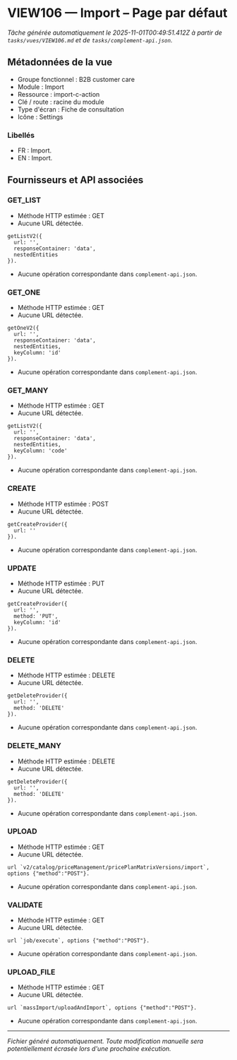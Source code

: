 # VIEW106 — Import – Page par défaut

_Tâche générée automatiquement le 2025-11-01T00:49:51.412Z à partir de `tasks/vues/VIEW106.md` et de `tasks/complement-api.json`._

## Métadonnées de la vue

- Groupe fonctionnel : B2B customer care
- Module : Import
- Ressource : import-c-action
- Clé / route : racine du module
- Type d'écran : Fiche de consultation
- Icône : Settings

### Libellés
- FR : Import.
- EN : Import.

## Fournisseurs et API associées

### GET_LIST

- Méthode HTTP estimée : GET
- Aucune URL détectée.

```text
getListV2({
  url: '',
  responseContainer: 'data',
  nestedEntities
}).
```

- Aucune opération correspondante dans `complement-api.json`.

### GET_ONE

- Méthode HTTP estimée : GET
- Aucune URL détectée.

```text
getOneV2({
  url: '',
  responseContainer: 'data',
  nestedEntities,
  keyColumn: 'id'
}).
```

- Aucune opération correspondante dans `complement-api.json`.

### GET_MANY

- Méthode HTTP estimée : GET
- Aucune URL détectée.

```text
getListV2({
  url: '',
  responseContainer: 'data',
  nestedEntities,
  keyColumn: 'code'
}).
```

- Aucune opération correspondante dans `complement-api.json`.

### CREATE

- Méthode HTTP estimée : POST
- Aucune URL détectée.

```text
getCreateProvider({
  url: ''
}).
```

- Aucune opération correspondante dans `complement-api.json`.

### UPDATE

- Méthode HTTP estimée : PUT
- Aucune URL détectée.

```text
getCreateProvider({
  url: '',
  method: 'PUT',
  keyColumn: 'id'
}).
```

- Aucune opération correspondante dans `complement-api.json`.

### DELETE

- Méthode HTTP estimée : DELETE
- Aucune URL détectée.

```text
getDeleteProvider({
  url: '',
  method: 'DELETE'
}).
```

- Aucune opération correspondante dans `complement-api.json`.

### DELETE_MANY

- Méthode HTTP estimée : DELETE
- Aucune URL détectée.

```text
getDeleteProvider({
  url: '',
  method: 'DELETE'
}).
```

- Aucune opération correspondante dans `complement-api.json`.

### UPLOAD

- Méthode HTTP estimée : GET
- Aucune URL détectée.

```text
url `v2/catalog/priceManagement/pricePlanMatrixVersions/import`, options {"method":"POST"}.
```

- Aucune opération correspondante dans `complement-api.json`.

### VALIDATE

- Méthode HTTP estimée : GET
- Aucune URL détectée.

```text
url `job/execute`, options {"method":"POST"}.
```

- Aucune opération correspondante dans `complement-api.json`.

### UPLOAD_FILE

- Méthode HTTP estimée : GET
- Aucune URL détectée.

```text
url `massImport/uploadAndImport`, options {"method":"POST"}.
```

- Aucune opération correspondante dans `complement-api.json`.

---

_Fichier généré automatiquement. Toute modification manuelle sera potentiellement écrasée lors d'une prochaine exécution._

